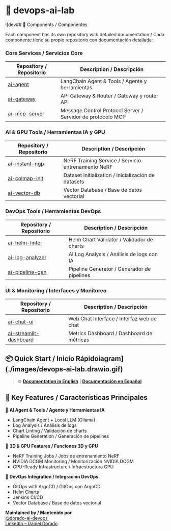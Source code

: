 # 🧪 devops-ai-lab

![dev## 🔌 Components / Componentes

Each component has its own repository with detailed documentation / Cada componente tiene su propio repositorio con documentación detallada:

### Core Services / Servicios Core

| Repository / Repositorio | Description / Descripción |
|------------------------|------------------------|
| [ai-agent](https://github.com/dorado-ai-devops/ai-agent) | LangChain Agent & Tools / Agente y herramientas |
| [ai-gateway](https://github.com/dorado-ai-devops/ai-gateway) | API Gateway & Router / Gateway y router API |
| [ai-mcp-server](https://github.com/dorado-ai-devops/ai-mcp-server) | Message Control Protocol Server / Servidor de protocolo MCP |

### AI & GPU Tools / Herramientas IA y GPU

| Repository / Repositorio | Description / Descripción |
|------------------------|------------------------|
| [ai-instant-ngp](https://github.com/dorado-ai-devops/ai-instant-ngp) | NeRF Training Service / Servicio entrenamiento NeRF |
| [ai-colmap-init](https://github.com/dorado-ai-devops/ai-colmap-init) | Dataset Initialization / Inicialización de datasets |
| [ai-vector-db](https://github.com/dorado-ai-devops/ai-vector-db) | Vector Database / Base de datos vectorial |

### DevOps Tools / Herramientas DevOps

| Repository / Repositorio | Description / Descripción |
|------------------------|------------------------|
| [ai-helm-linter](https://github.com/dorado-ai-devops/ai-helm-linter) | Helm Chart Validator / Validador de charts |
| [ai-log-analyzer](https://github.com/dorado-ai-devops/ai-log-analyzer-devops) | AI Log Analysis / Análisis de logs con IA |
| [ai-pipeline-gen](https://github.com/dorado-ai-devops/ai-pipeline-gen) | Pipeline Generator / Generador de pipelines |

### UI & Monitoring / Interfaces y Monitoreo

| Repository / Repositorio | Description / Descripción |
|------------------------|------------------------|
| [ai-chat-ui](https://github.com/dorado-ai-devops/ai-chat-ui) | Web Chat Interface / Interfaz web de chat |
| [ai-streamlit-dashboard](https://github.com/dorado-ai-devops/ai-streamlit-dashboard) | Metrics Dashboard / Dashboard de métricas |

## 📦 Quick Start / Inicio Rápidoiagram](./images/devops-ai-lab.drawio.gif)

> 🌐 **[Documentation in English](./README_ENG.md)** | **[Documentación en Español](./README_ES.md)**



## 🔑 Key Features / Características Principales

🤖 **AI Agent & Tools / Agente y Herramientas IA**
- LangChain Agent + Local LLM (Ollama)
- Log Analysis / Análisis de logs
- Chart Linting / Validación de charts
- Pipeline Generation / Generación de pipelines

🎨 **3D & GPU Features / Funciones 3D y GPU**
- NeRF Training Jobs / Jobs de entrenamiento NeRF
- NVIDIA DCGM Monitoring / Monitorización NVIDIA DCGM
- GPU-Ready Infrastructure / Infraestructura GPU

🔄 **DevOps Integration / Integración DevOps**
- GitOps with ArgoCD / GitOps con ArgoCD
- Helm Charts
- Jenkins CI/CD
- Vector Database / Base de datos vectorial


**Maintained by / Mantenido por**  
[@dorado-ai-devops](https://github.com/dorado-ai-devops)  
[LinkedIn – Daniel Dorado](https://www.linkedin.com/in/doradodaniel/)
